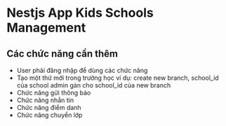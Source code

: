 # Nestjs App Kids Schools Management
## Các chức năng cần thêm
- User phải đăng nhập để dùng các chức năng
- Tạo một thứ mới trong trường học ví dụ: create new branch, school_id của school admin gán cho school_id của new branch
- Chức năng gửi thông báo
- Chức năng nhắn tin
- Chức năng điểm danh
- Chức năng chuyển lớp
